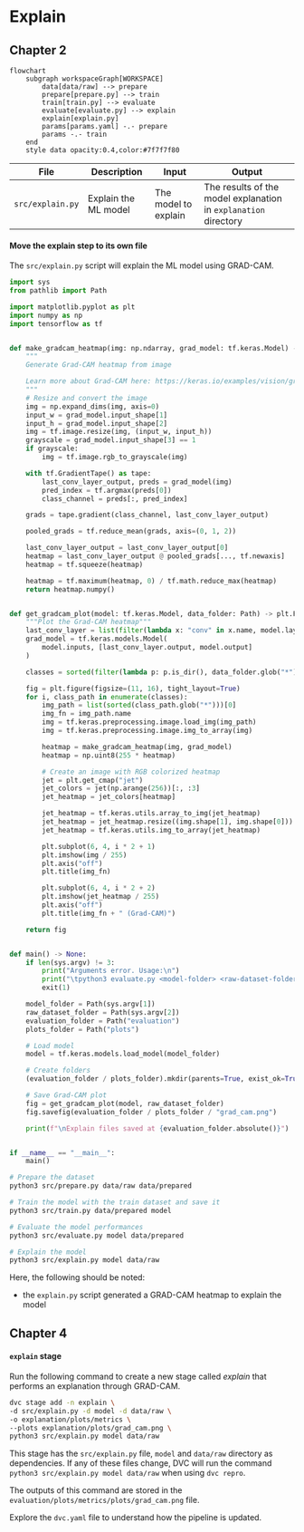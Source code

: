 # Explain

## Chapter 2

```mermaid
flowchart
    subgraph workspaceGraph[WORKSPACE]
        data[data/raw] --> prepare
        prepare[prepare.py] --> train
        train[train.py] --> evaluate
        evaluate[evaluate.py] --> explain
        explain[explain.py]
        params[params.yaml] -.- prepare
        params -.- train
    end
    style data opacity:0.4,color:#7f7f7f80
```

| **File**                | **Description**                                   | **Input**                                       | **Output**                                                      |
| ----------------------- | ------------------------------------------------- | ----------------------------------------------- | --------------------------------------------------------------- |
| `src/explain.py`        | Explain the ML model                              | The model to explain                            | The results of the model explanation in `explanation` directory |

#### Move the explain step to its own file

The `src/explain.py` script will explain the ML model using GRAD-CAM.

```py title="src/explain.py"
import sys
from pathlib import Path

import matplotlib.pyplot as plt
import numpy as np
import tensorflow as tf


def make_gradcam_heatmap(img: np.ndarray, grad_model: tf.keras.Model) -> np.ndarray:
    """
    Generate Grad-CAM heatmap from image

    Learn more about Grad-CAM here: https://keras.io/examples/vision/grad_cam/
    """
    # Resize and convert the image
    img = np.expand_dims(img, axis=0)
    input_w = grad_model.input_shape[1]
    input_h = grad_model.input_shape[2]
    img = tf.image.resize(img, (input_w, input_h))
    grayscale = grad_model.input_shape[3] == 1
    if grayscale:
        img = tf.image.rgb_to_grayscale(img)

    with tf.GradientTape() as tape:
        last_conv_layer_output, preds = grad_model(img)
        pred_index = tf.argmax(preds[0])
        class_channel = preds[:, pred_index]

    grads = tape.gradient(class_channel, last_conv_layer_output)

    pooled_grads = tf.reduce_mean(grads, axis=(0, 1, 2))

    last_conv_layer_output = last_conv_layer_output[0]
    heatmap = last_conv_layer_output @ pooled_grads[..., tf.newaxis]
    heatmap = tf.squeeze(heatmap)

    heatmap = tf.maximum(heatmap, 0) / tf.math.reduce_max(heatmap)
    return heatmap.numpy()


def get_gradcam_plot(model: tf.keras.Model, data_folder: Path) -> plt.Figure:
    """Plot the Grad-CAM heatmap"""
    last_conv_layer = list(filter(lambda x: "conv" in x.name, model.layers))[-1]
    grad_model = tf.keras.models.Model(
        model.inputs, [last_conv_layer.output, model.output]
    )

    classes = sorted(filter(lambda p: p.is_dir(), data_folder.glob("*")))

    fig = plt.figure(figsize=(11, 16), tight_layout=True)
    for i, class_path in enumerate(classes):
        img_path = list(sorted(class_path.glob("*")))[0]
        img_fn = img_path.name
        img = tf.keras.preprocessing.image.load_img(img_path)
        img = tf.keras.preprocessing.image.img_to_array(img)

        heatmap = make_gradcam_heatmap(img, grad_model)
        heatmap = np.uint8(255 * heatmap)

        # Create an image with RGB colorized heatmap
        jet = plt.get_cmap("jet")
        jet_colors = jet(np.arange(256))[:, :3]
        jet_heatmap = jet_colors[heatmap]

        jet_heatmap = tf.keras.utils.array_to_img(jet_heatmap)
        jet_heatmap = jet_heatmap.resize((img.shape[1], img.shape[0]))
        jet_heatmap = tf.keras.utils.img_to_array(jet_heatmap)

        plt.subplot(6, 4, i * 2 + 1)
        plt.imshow(img / 255)
        plt.axis("off")
        plt.title(img_fn)

        plt.subplot(6, 4, i * 2 + 2)
        plt.imshow(jet_heatmap / 255)
        plt.axis("off")
        plt.title(img_fn + " (Grad-CAM)")

    return fig


def main() -> None:
    if len(sys.argv) != 3:
        print("Arguments error. Usage:\n")
        print("\tpython3 evaluate.py <model-folder> <raw-dataset-folder>\n")
        exit(1)

    model_folder = Path(sys.argv[1])
    raw_dataset_folder = Path(sys.argv[2])
    evaluation_folder = Path("evaluation")
    plots_folder = Path("plots")

    # Load model
    model = tf.keras.models.load_model(model_folder)

    # Create folders
    (evaluation_folder / plots_folder).mkdir(parents=True, exist_ok=True)

    # Save Grad-CAM plot
    fig = get_gradcam_plot(model, raw_dataset_folder)
    fig.savefig(evaluation_folder / plots_folder / "grad_cam.png")

    print(f"\nExplain files saved at {evaluation_folder.absolute()}")


if __name__ == "__main__":
    main()
```

```sh title="Execute the following command(s) in a terminal"
# Prepare the dataset
python3 src/prepare.py data/raw data/prepared

# Train the model with the train dataset and save it
python3 src/train.py data/prepared model

# Evaluate the model performances
python3 src/evaluate.py model data/prepared

# Explain the model
python3 src/explain.py model data/raw
```

Here, the following should be noted:

- the `explain.py` script generated a GRAD-CAM heatmap to explain the model

## Chapter 4

#### `explain` stage

Run the following command to create a new stage called _explain_ that performs
an explanation through GRAD-CAM.

```sh title="Execute the following command(s) in a terminal"
dvc stage add -n explain \
-d src/explain.py -d model -d data/raw \
-o explanation/plots/metrics \
--plots explanation/plots/grad_cam.png \
python3 src/explain.py model data/raw
```

This stage has the `src/explain.py` file, `model` and `data/raw` directory as
dependencies. If any of these files change, DVC will run the command
`python3 src/explain.py model data/raw` when using `dvc repro`.

The outputs of this command are stored in the
`evaluation/plots/metrics/plots/grad_cam.png` file.

Explore the `dvc.yaml` file to understand how the pipeline is updated.
